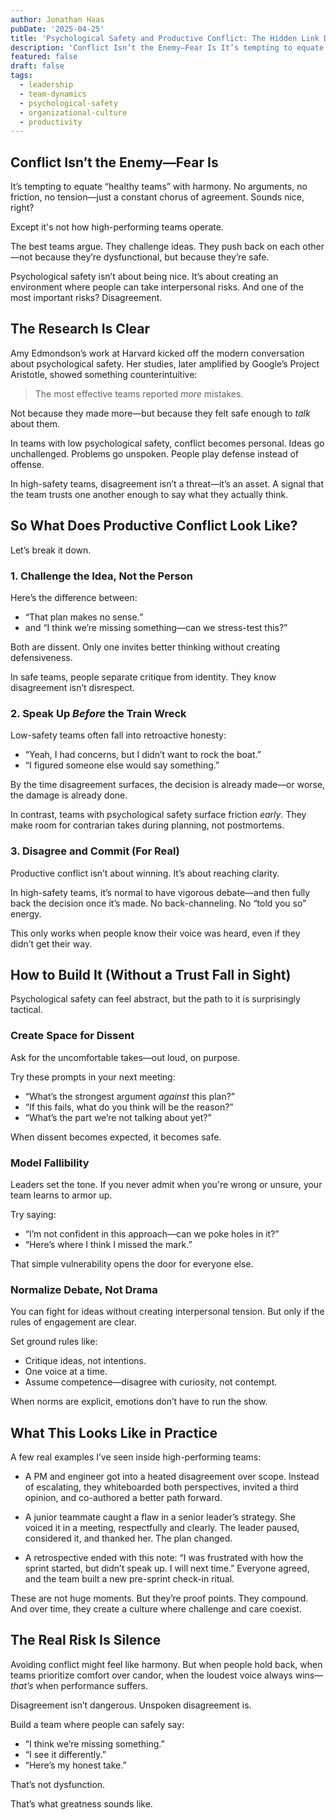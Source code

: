 ```yaml
---
author: Jonathan Haas
pubDate: '2025-04-25'
title: 'Psychological Safety and Productive Conflict: The Hidden Link Driving High-Performing Teams'
description: 'Conflict Isn’t the Enemy—Fear Is It’s tempting to equate “healthy teams” with harmony. No arguments, no friction, no tension—just a constant chorus of agreement...'
featured: false
draft: false
tags:
  - leadership
  - team-dynamics
  - psychological-safety
  - organizational-culture
  - productivity
---
```


## Conflict Isn’t the Enemy—Fear Is

It’s tempting to equate “healthy teams” with harmony. No arguments, no friction, no tension—just a constant chorus of agreement. Sounds nice, right?

Except it's not how high-performing teams operate.

The best teams argue. They challenge ideas. They push back on each other—not because they’re dysfunctional, but because they’re safe.

Psychological safety isn’t about being nice. It’s about creating an environment where people can take interpersonal risks. And one of the most important risks? Disagreement.

## The Research Is Clear

Amy Edmondson’s work at Harvard kicked off the modern conversation about psychological safety. Her studies, later amplified by Google’s Project Aristotle, showed something counterintuitive:

> The most effective teams reported _more_ mistakes.

Not because they made more—but because they felt safe enough to _talk_ about them.

In teams with low psychological safety, conflict becomes personal. Ideas go unchallenged. Problems go unspoken. People play defense instead of offense.

In high-safety teams, disagreement isn’t a threat—it’s an asset. A signal that the team trusts one another enough to say what they actually think.

## So What Does Productive Conflict Look Like?

Let’s break it down.

### 1. Challenge the Idea, Not the Person

Here’s the difference between:

- “That plan makes no sense.”
- and “I think we’re missing something—can we stress-test this?”

Both are dissent. Only one invites better thinking without creating defensiveness.

In safe teams, people separate critique from identity. They know disagreement isn’t disrespect.

### 2. Speak Up _Before_ the Train Wreck

Low-safety teams often fall into retroactive honesty:

- “Yeah, I had concerns, but I didn’t want to rock the boat.”
- “I figured someone else would say something.”

By the time disagreement surfaces, the decision is already made—or worse, the damage is already done.

In contrast, teams with psychological safety surface friction _early_. They make room for contrarian takes during planning, not postmortems.

### 3. Disagree and Commit (For Real)

Productive conflict isn’t about winning. It’s about reaching clarity.

In high-safety teams, it’s normal to have vigorous debate—and then fully back the decision once it’s made. No back-channeling. No “told you so” energy.

This only works when people know their voice was heard, even if they didn’t get their way.

## How to Build It (Without a Trust Fall in Sight)

Psychological safety can feel abstract, but the path to it is surprisingly tactical.

### Create Space for Dissent

Ask for the uncomfortable takes—out loud, on purpose.

Try these prompts in your next meeting:

- “What’s the strongest argument _against_ this plan?”
- “If this fails, what do you think will be the reason?”
- “What’s the part we’re not talking about yet?”

When dissent becomes expected, it becomes safe.

### Model Fallibility

Leaders set the tone. If you never admit when you're wrong or unsure, your team learns to armor up.

Try saying:

- “I’m not confident in this approach—can we poke holes in it?”
- “Here’s where I think I missed the mark.”

That simple vulnerability opens the door for everyone else.

### Normalize Debate, Not Drama

You can fight for ideas without creating interpersonal tension. But only if the rules of engagement are clear.

Set ground rules like:

- Critique ideas, not intentions.
- One voice at a time.
- Assume competence—disagree with curiosity, not contempt.

When norms are explicit, emotions don’t have to run the show.

## What This Looks Like in Practice

A few real examples I’ve seen inside high-performing teams:

- A PM and engineer got into a heated disagreement over scope. Instead of escalating, they whiteboarded both perspectives, invited a third opinion, and co-authored a better path forward.
- A junior teammate caught a flaw in a senior leader’s strategy. She voiced it in a meeting, respectfully and clearly. The leader paused, considered it, and thanked her. The plan changed.

- A retrospective ended with this note: “I was frustrated with how the sprint started, but didn’t speak up. I will next time.” Everyone agreed, and the team built a new pre-sprint check-in ritual.

These are not huge moments. But they’re proof points. They compound. And over time, they create a culture where challenge and care coexist.

## The Real Risk Is Silence

Avoiding conflict might feel like harmony. But when people hold back, when teams prioritize comfort over candor, when the loudest voice always wins—_that’s_ when performance suffers.

Disagreement isn’t dangerous. Unspoken disagreement is.

Build a team where people can safely say:

- “I think we’re missing something.”
- “I see it differently.”
- “Here’s my honest take.”

That’s not dysfunction.

That’s what greatness sounds like.
